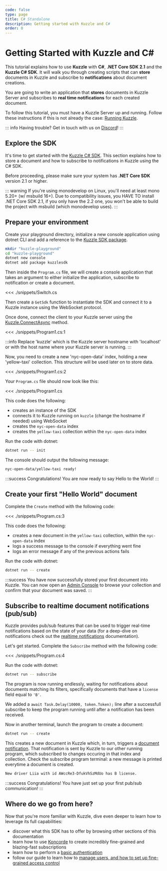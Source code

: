 ```yaml
---
code: false
type: page
title: C# Standalone
description: Getting started with Kuzzle and C#
order: 0
---
```


# Getting Started with Kuzzle and C#

This tutorial explains how to use **Kuzzle** with **C#**, **.NET Core SDK 2.1** and the **Kuzzle C# SDK**.
It will walk you through creating scripts that can **store** documents in Kuzzle and subscribe to **notifications** about document creations.

You are going to write an application that **stores** documents in Kuzzle Server and subscribes to **real time notifications** for each created document.

To follow this tutorial, you must have a Kuzzle Server up and running. Follow these instructions if this is not already the case: [Running Kuzzle](/core/2/guides/getting-started/running-kuzzle/).


::: info
Having trouble? Get in touch with us on [Discord](https://join.discord.kuzzle.io)!
:::

## Explore the SDK

It's time to get started with the [Kuzzle C# SDK](/sdk/csharp/2). This section explains how to store a document and how to subscribe to notifications in Kuzzle using the C# SDK.

Before proceeding, please make sure your system has **.NET Core SDK** version 2.1 or higher.

::: warning
If you're using monodevelop on Linux, you'll need at least mono 5.20+ (w/ msbuild 16+). Due to compatibility issues, you HAVE TO install .NET Core SDK 2.1, if you only have the 2.2 one, you won't be able to build the project with msbuild (which monodevelop uses).
:::

## Prepare your environment

Create your playground directory, initialize a new console application using dotnet CLI and add a reference to the [Kuzzle SDK package](https://www.nuget.org/packages/kuzzlesdk/).  

```sh
mkdir "kuzzle-playground"
cd "kuzzle-playground"
dotnet new console
dotnet add package kuzzlesdk
```

Then inside the `Program.cs` file, we will create a console application that takes an argument to either initialize the application, subscribe to notification or create a document.

<<< ./snippets/Switch.cs

Then create a `GetSdk` function to instantiate the SDK and connect it to a Kuzzle instance using the WebSocket protocol.

Once done, connect the client to your Kuzzle server using the [Kuzzle.ConnectAsync](/sdk/csharp/2/core-classes/kuzzle/connect-async) method.

<<< ./snippets/Program1.cs:1

:::info
Replace 'kuzzle' which is the Kuzzle server hostname with 'localhost' or with the host name where your Kuzzle server is running.
:::

Now, you need to create a new 'nyc-open-data'  index, holding a new 'yellow-taxi' collection. This structure will be used later on to store data.

<<< ./snippets/Program1.cs:2

Your `Program.cs` file should now look like this:

<<< ./snippets/Program1.cs

This code does the following:

- creates an instance of the SDK
- connects it to Kuzzle running on `kuzzle` (change the hostname if needed) using WebSocket
- creates the `nyc-open-data` index
- creates the `yellow-taxi` collection within the `nyc-open-data` index

Run the code with dotnet:

```bash
dotnet run -- init
```

The console should output the following message:

```bash
nyc-open-data/yellow-taxi ready!
```

:::success
Congratulations! You are now ready to say Hello to the World!
:::

## Create your first "Hello World" document

Complete the `Create` method with the following code:

<<< ./snippets/Program.cs:3

This code does the following:

- creates a new document in the `yellow-taxi` collection, within the `nyc-open-data` index
- logs a success message to the console if everything went fine
- logs an error message if any of the previous actions fails

Run the code with dotnet:

```bash
dotnet run -- create
```

:::success
You have now successfully stored your first document into Kuzzle. You can now open an [Admin Console](http://console.kuzzle.io) to browse your collection and confirm that your document was saved.
:::


## Subscribe to realtime document notifications (pub/sub)

Kuzzle provides pub/sub features that can be used to trigger real-time notifications based on the state of your data (for a deep-dive on notifications check out the [realtime notifications](/sdk/csharp/2/essentials/realtime-notifications/) documentation).

Let's get started. Complete the `Subscribe` method with the following code:

<<< ./snippets/Program.cs:4

Run the code with dotnet:

```bash
dotnet run -- subscribe
```

The program is now running endlessly, waiting for notifications about documents matching its filters, specifically documents that have a `license` field equal to `'B'`.

We added a `await Task.Delay(10000, token.Token);` line after a successfull subscribe to keep the program running until after a notification has been received.

Now in another terminal, launch the program to create a document:

```bash
dotnet run -- create
```

This creates a new document in Kuzzle which, in turn, triggers a [document notification](/core/2/api/essentials/notifications/#documents-changes-messages). That notification is sent by Kuzzle to our other running program, which subscribed to changes occuring in that index and collection.
Check the subscribe program terminal: a new message is printed everytime a document is created.

```bash
New driver Liia with id AWccRe3-DfukVhSzMdUo has B license.
```

:::success
Congratulations! You have just set up your first pub/sub communication!
:::

## Where do we go from here?

Now that you're more familiar with Kuzzle, dive even deeper to learn how to leverage its full capabilities:

- discover what this SDK has to offer by browsing other sections of this documentation
- learn how to use [Koncorde](/core/2/guides/cookbooks/realtime-api) to create incredibly fine-grained and blazing-fast subscriptions
- learn how to perform a [basic authentication](/sdk/csharp/2/controllers/auth/login)
- follow our guide to learn how to [manage users, and how to set up fine-grained access control](/core/2/guides/essentials/security/)
